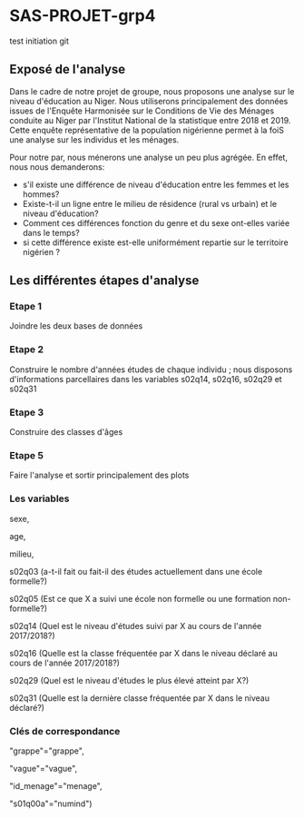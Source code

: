 # SAS-PROJET-grp4

test initiation git 

## Exposé de l'analyse

Dans le cadre de notre projet de groupe, nous proposons une analyse sur le niveau d'éducation au Niger.
Nous utiliserons principalement des données issues de l'Enquête Harmonisée sur le Conditions de Vie des 
Ménages conduite au Niger par l'Institut National de la statistique entre 2018 et 2019.
Cette enquête représentative de la population nigérienne permet à la foiS une analyse sur les individus et les ménages. 

Pour notre par, nous ménerons une analyse un peu plus agrégée. En effet, nous nous demanderons:
* s'il existe une différence de niveau d'éducation entre les femmes et les hommes?
* Existe-t-il un ligne entre le milieu de résidence (rural vs urbain) et le niveau d'éducation?
* Comment ces différences fonction du genre et du sexe ont-elles variée dans le temps?
* si cette différence existe est-elle uniformément repartie sur le territoire nigérien ?


## Les différentes étapes d'analyse

### Etape 1
Joindre les deux bases de données

### Etape 2 
Construire le nombre d'années études de chaque individu ; nous disposons d'informations parcellaires 
dans les variables s02q14, s02q16, s02q29 et s02q31

### Etape 3
Construire des classes d'âges

### Etape 5
Faire l'analyse et sortir principalement des plots


### Les variables
sexe,

age,

milieu,

s02q03 (a-t-il fait ou fait-il des études actuellement dans une école formelle?)

s02q05 (Est ce que X a suivi une école non formelle ou une formation non-formelle?)

s02q14 (Quel est le niveau d'études suivi par X au cours de l'année 2017/2018?)

s02q16 (Quelle est la classe fréquentée par X  dans le niveau déclaré au cours de l'année 2017/2018?)

s02q29 (Quel est le niveau d'études le plus élevé atteint par X?)

s02q31 (Quelle est la dernière classe fréquentée par X dans le niveau déclaré?)



### Clés de correspondance 

"grappe"="grappe",

"vague"="vague",

 "id_menage"="menage",
 
 "s01q00a"="numind")

